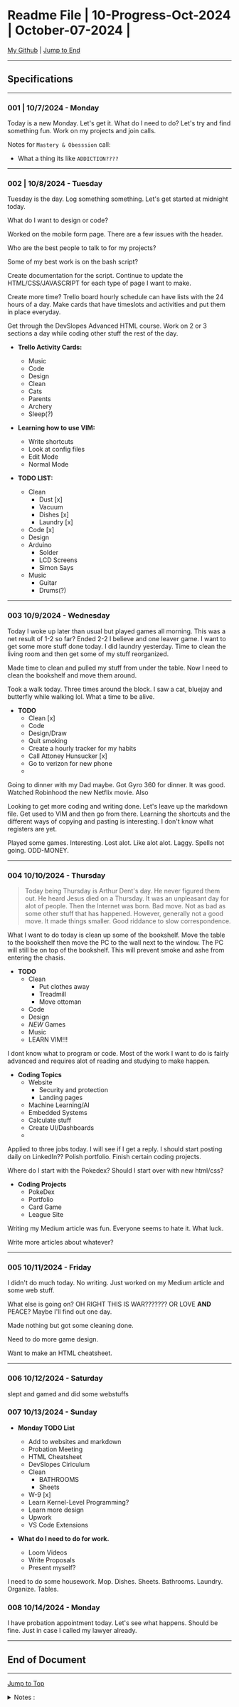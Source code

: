 <!-- markdownlint-disable MD033 -->
<!-- markdownlint-disable MD041 -->
<!-- markdownlint-disable MD012 -->
<!-- markdownlint-disable MD036 -->

<div id="top-of-doc"></div>

# Readme File | 10-Progress-Oct-2024 | October-07-2024 |

[My Github](https://github.com/popados) | [Jump to End](#end-of-doc)

---

## Specifications

---

### 001 | 10/7/2024 - Monday

Today is a new Monday. Let's get it. What do I need to do? Let's try and find something fun. Work on my projects and join calls.

Notes for `Mastery & Obesssion` call:

- What a thing its like `ADDICTION????`

---

### 002 | 10/8/2024 - Tuesday

Tuesday is the day. Log something something. Let's get started at midnight today.

What do I want to design or code?

Worked on the mobile form page. There are a few issues with the header.

Who are the best people to talk to for my projects?

Some of my best work is on the bash script?

Create documentation for the script. Continue to update the HTML/CSS/JAVASCRIPT for each type of page I want to make.

Create more time? Trello board hourly schedule can have lists with the 24 hours of a day. Make cards that have timeslots and activities and put them in place everyday.

Get through the DevSlopes Advanced HTML course. Work on 2 or 3 sections a day while coding other stuff the rest of the day.

- **Trello Activity Cards:**

  - Music
  - Code
  - Design
  - Clean
  - Cats
  - Parents
  - Archery
  - Sleep(?)

- **Learning how to use VIM:**

  - Write shortcuts
  - Look at config files
  - Edit Mode
  - Normal Mode

- **TODO LIST:**

  - Clean
    - Dust [x]
    - Vacuum
    - Dishes [x]
    - Laundry [x]
  - Code [x]
  - Design
  - Arduino
    - Solder
    - LCD Screens
    - Simon Says
  - Music
    - Guitar
    - Drums(?)

---

### 003 10/9/2024 - Wednesday

Today I woke up later than usual but played games all morning. This was a net result of 1-2 so far? Ended 2-2 I believe and one leaver game. I want to get some more stuff done today. I did laundry yesterday. Time to clean the living room and then get some of my stuff reorganized.

Made time to clean and pulled my stuff from under the table. Now I need to clean the bookshelf and move them around.

Took a walk today. Three times around the block. I saw a cat, bluejay and butterfly while walking lol. What a time to be alive.

- **TODO**
  - Clean [x]
  - Code
  - Design/Draw
  - Quit smoking
  - Create a hourly tracker for my habits
  - Call Attoney Hunsucker [x]
  - Go to verizon for new phone
  -

Going to dinner with my Dad maybe. Got Gyro 360 for dinner. It was good. Watched Robinhood the new Netflix movie. Also

Looking to get more coding and writing done. Let's leave up the markdown file. Get used to VIM and then go from there. Learning the shortcuts and the different ways of copying and pasting is interesting. I don't know what registers are yet.

Played some games. Interesting. Lost alot. Like alot alot. Laggy. Spells not going. ODD-MONEY.

---

### 004 10/10/2024 - Thursday

> Today being Thursday is Arthur Dent's day. He never figured them out. He heard Jesus died on a Thursday. It was an unpleasant day for alot of people.
> Then the Internet was born. Bad move. Not as bad as some other stuff that has happened. However, generally not a good move. It made things smaller. Good riddance to slow correspondence.

What I want to do today is clean up some of the bookshelf. Move the table to the bookshelf then move the PC to the wall next to the window. The PC will still be on top of the bookshelf. This will prevent smoke and ashe from entering the chasis.

- **TODO**
  - Clean
    - Put clothes away
    - Treadmill
    - Move ottoman
  - Code
  - Design
  - _NEW_ Games
  - Music
  - LEARN VIM!!!

I dont know what to program or code. Most of the work I want to do is fairly advanced and requires alot of reading and studying to make happen.

- **Coding Topics**
  - Website
    - Security and protection
    - Landing pages
  - Machine Learning/AI
  - Embedded Systems
  - Calculate stuff
  - Create UI/Dashboards
  -

Applied to three jobs today. I will see if I get a reply. I should start posting daily on LinkedIn?? Polish portfolio. Finish certain coding projects.

Where do I start with the Pokedex? Should I start over with new html/css?

- **Coding Projects**
  - PokeDex
  - Portfolio
  - Card Game
  - League Site

Writing my Medium article was fun. Everyone seems to hate it. What luck.

Write more articles about whatever?

---

### 005 10/11/2024 - Friday

I didn't do much today. No writing. Just worked on my Medium article and some web stuff.

What else is going on? OH RIGHT THIS IS WAR??????? OR LOVE **AND** PEACE? Maybe I'll find out one day.

Made nothing but got some cleaning done.

Need to do more game design.

Want to make an HTML cheatsheet.

---

### 006 10/12/2024 - Saturday

slept and gamed and did some webstuffs

### 007 10/13/2024 - Sunday

- **Monday TODO List**

  - Add to websites and markdown
  - Probation Meeting
  - HTML Cheatsheet
  - DevSlopes Ciriculum
  - Clean
    - BATHROOMS
    - Sheets
  - W-9 [x]
  - Learn Kernel-Level Programming?
  - Learn more design
  - Upwork
  - VS Code Extensions

- **What do I need to do for work.**
  - Loom Videos
  - Write Proposals
  - Present myself?

I need to do some housework. Mop. Dishes. Sheets. Bathrooms. Laundry. Organize. Tables.

### 008 10/14/2024 - Monday

I have probation appointment today. Let's see what happens. Should be fine. Just in case I called my lawyer already.

---

## End of Document

---

[Jump to Top](#top-of-doc)

<div id="end-of-doc"></div>

<details>
  <summary>
    Notes :
  </summary>
</details>
